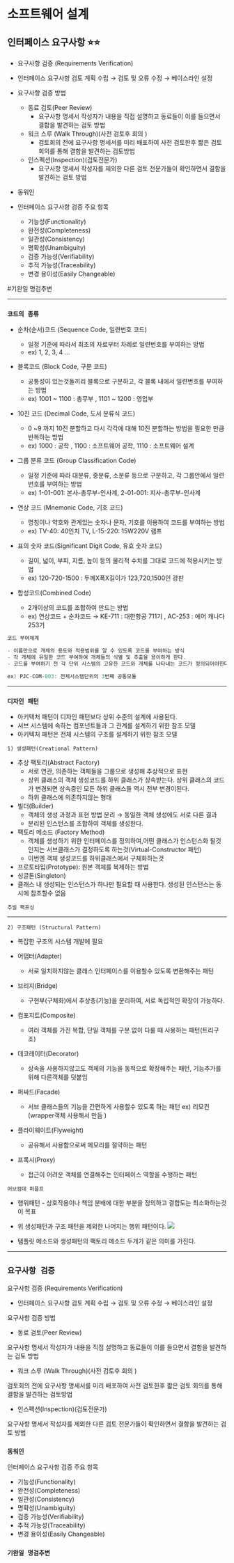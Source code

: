 # **소프트웨어 설계**

## **인터페이스 요구사항** ⭐️⭐️

- 요구사항 검증 (Requirements Verification)

- 인터페이스 요구사항 검토 계획 수립 → 검토 및 오류 수정 → 베이스라인 설정

- 요구사항 검증 방법

  - 동료 검토(Peer Review)
    - 요구사항 명세서 작성자가 내용을 직접 설명하고 동료들이 이를 들으면서 결함을 발견하는 검토 방법
  - 워크 스루 (Walk Through)(사전 검토후 회의 )
    - 검토회의 전에 요구사항 명세서를 미리 배포하여 사전 검토한후 짧은 검토 회의를 통해 결함을 발견하는 검토방법
  - 인스펙션(Inspection)(검토전문가)
    - 요구사항 명세서 작성자를 제외한 다른 검토 전문가들이 확인하면서 결함을 발견하는 검토 방법

- 동워인
- 인터페이스 요구사항 검증 주요 항목
  - 기능성(Functionality)
  - 완전성(Completeness)
  - 일관성(Consistency)
  - 명확성(Unambiguity)
  - 검증 가능성(Verifiability)
  - 추적 가능성(Traceability)
  - 변경 용이성(Easily Changeable)

#기완일 명검추변

---

### `코드의 종류`

- 순차(순서)코드 (Sequence Code, 일련번호 코드)

  - 일정 기준에 따라서 최초의 자료부터 차례로 일련번호를 부여하는 방법
  - ex) 1, 2, 3, 4 ...

- 블록코드 (Block Code, 구분 코드)

  - 공통성이 있는것들끼리 블록으로 구분하고, 각 블록 내에서 일련번호를 부여하는 방법
  - ex) 1001 ~ 1100 : 총무부 , 1101 ~ 1200 : 영업부

- 10진 코드 (Decimal Code, 도서 분류식 코드)

  - 0 ~9 까지 10진 분할하고 다시 각각에 대해 10진 분할하는 방법을 필요한 만큼 반복하는 방법
  - ex) 1000 : 공학 , 1100 : 소프트웨어 공학, 1110 : 소프트웨어 설계

- 그룹 분류 코드 (Group Classification Code)

  - 일정 기준에 따라 대분류, 중분류, 소분류 등으로 구분하고, 각 그룹안에서 일련번호를 부여하는 방법
  - ex) 1-01-001: 본사-총무부-인사계, 2-01-001: 지사-총무부-인사계

- 연상 코드 (Mnemonic Code, 기호 코드)

  - 명칭이나 약호와 관계있는 숫자나 문자, 기호를 이용하여 코드를 부여하는 방법
  - ex) TV-40: 40인치 TV, L-15-220: 15W220V 램프

- 표의 숫자 코드(Significant Digit Code, 유효 숫자 코드)

  - 길이, 넓이, 부피, 지름, 높이 등의 물리적 수치를 그대로 코드에 적용시키는 방법
  - ex) 120-720-1500 : 두께X폭X길이가 123,720,1500인 강판

- 합성코드(Combined Code)
  - 2개이상의 코드를 조합하여 만드는 방법
  - ex) 연상코드 + 순차코드 → KE-711 : 대한항공 711기 , AC-253 : 에어 캐나다 253기

```c
코드 부여체계

- 이름만으로 개체의 용도와 적용범위를 알 수 있도록 코드를 부여하는 방식
- 각 개체에 유일한 코드 부여하여 개체들의 식별 및 추출을 용이하게 한다.
- 코드를 부여하기 전 각 단위 시스템의 고유한 코드와 개체를 나타내는 코드가 정의되어야한다.

ex) PJC-COM-003: 전체시스템단위의 3번째 공통모듈
```

---

### `디자인 패턴`

- 아키텍처 패턴이 디자인 패턴보다 상위 수준의 설계에 사용된다.
- 서브 시스템에 속하는 컴포넌트들과 그 관계를 설계하기 위한 참조 모델
- 아키텍처 패턴은 전체 시스템의 구조를 설계하기 위한 참조 모델

`1) 생성패턴(Creational Pattern)`

- 추상 팩토리(Abstract Factory)
  - 서로 연관, 의존하는 객체들을 그룹으로 생성해 추상적으로 표현
  - 상위 클래스의 객체 생성코드를 하위 클래스가 상속받는다. 상위 클래스의 코드가 변경되면 상속중인 모든 하위 클래스들 역시 전부 변경이된다.
  - 하위 클래스에 의존하지않는 형태
- 빌더(Builder)
  - 객체의 생성 과정과 표현 방법 분리 → 동일한 객체 생성에도 서로 다른 결과
  - 분리된 인스턴스를 조합하여 객체를 생성한다.
- 팩토리 메소드 (Factory Method)
  - 객체를 생성하기 위한 인터페이스를 정의하여,어떤 클래스가 인스턴스화 될것인지는 서브클래스가 결정하도록 하는것(Virtual-Constructor 패턴)
  - 이번엔 객체 생성코드를 하위클래스에서 구체화하는것
- 프로토타입(Prototype): 원본 객체를 복제하는 방법
- 싱글톤(Singleton)
- 클래스 내 생성되는 인스턴스가 하나만 필요할 때 사용한다. 생성된 인스턴스는 동시에 참조할수 없음

`추빌 팩프싱`

---

`2) 구조패턴 (Structural Pattern)`

- 복잡한 구조의 시스템 개발에 필요

- 어댑터(Adapter)
  - 서로 일치하지않는 클래스 인터페이스를 이용할수 있도록 변환해주는 패턴
- 브리지(Bridge)
  - 구현부(구체화)에서 추상층(기능)을 분리하여, 서로 독립적인 확장이 가능하다.
- 컴포지트(Composite)
  - 여러 객체를 가진 복합, 단일 객체를 구분 없이 다룰 때 사용하는 패턴(트리구조)
- 데코레이터(Decorator)
  - 상속을 사용하지않고도 객체의 기능을 동적으로 확장해주는 패턴, 기능추가를 위해 다른객체를 덧붙임
- 퍼싸드(Facade)
  - 서브 클래스들의 기능을 간편하게 사용할수 있도록 하는 패턴 ex) 리모컨 (wrapper객체 사용해서 만듬 )
- 플라이웨이트(Flyweight)
  - 공유해서 사용함으로써 메모리를 절약하는 패턴
- 프록시(Proxy)
  - 접근이 어려운 객체를 연결해주는 인터페이스 역할을 수행하는 패턴

`어브컴데 퍼플프`

- 행위패턴 - 상호작용이나 책임 분배에 대한 부분을 정의하고 결합도는 최소화하는것이 목표
- 위 생성패턴과 구조 패턴을 제외한 나머지는 행위 패턴이다.
  ![](https://s3.us-west-2.amazonaws.com/secure.notion-static.com/6b0113ed-d484-4822-a738-77aeb895da2d/%E1%84%89%E1%85%B3%E1%84%8F%E1%85%B3%E1%84%85%E1%85%B5%E1%86%AB%E1%84%89%E1%85%A3%E1%86%BA_2022-02-09_%E1%84%8B%E1%85%A9%E1%84%92%E1%85%AE_7.53.36.png?X-Amz-Algorithm=AWS4-HMAC-SHA256&X-Amz-Content-Sha256=UNSIGNED-PAYLOAD&X-Amz-Credential=AKIAT73L2G45EIPT3X45%2F20220210%2Fus-west-2%2Fs3%2Faws4_request&X-Amz-Date=20220210T071305Z&X-Amz-Expires=86400&X-Amz-Signature=e8a2f3ed6296bbbc4bcc0fd7392ca768b4361bef47a0845895944826782977c0&X-Amz-SignedHeaders=host&response-content-disposition=filename%20%3D%22%25E1%2584%2589%25E1%2585%25B3%25E1%2584%258F%25E1%2585%25B3%25E1%2584%2585%25E1%2585%25B5%25E1%2586%25AB%25E1%2584%2589%25E1%2585%25A3%25E1%2586%25BA%25202022-02-09%2520%25E1%2584%258B%25E1%2585%25A9%25E1%2584%2592%25E1%2585%25AE%25207.53.36.png%22&x-id=GetObject)

- 탬플릿 메소드와 생성패턴의 팩토리 메소드 두개가 같은 의미를 가진다.

---

## `요구사항 검증`

요구사항 검증 (Requirements Verification)

- 인터페이스 요구사항 검토 계획 수립 → 검토 및 오류 수정 → 베이스라인 설정

요구사항 검증 방법

- 동료 검토(Peer Review)

요구사항 명세서 작성자가 내용을 직접 설명하고 동료들이 이를 들으면서 결함을 발견하는 검토 방법

- 워크 스루 (Walk Through)(사전 검토후 회의 )

검토회의 전에 요구사항 명세서를 미리 배포하여 사전 검토한후 짧은 검토 회의를 통해 결함을 발견하는 검토방법

- 인스펙션(Inspection)(검토전문가)

요구사항 명세서 작성자를 제외한 다른 검토 전문가들이 확인하면서 결함을 발견하는 검토 방법

### `동워인`

인터페이스 요구사항 검증 주요 항목

- 기능성(Functionality)
- 완전성(Completeness)
- 일관성(Consistency)
- 명확성(Unambiguity)
- 검증 가능성(Verifiability)
- 추적 가능성(Traceability)
- 변경 용이성(Easily Changeable)

### `기완일 명검추변`
